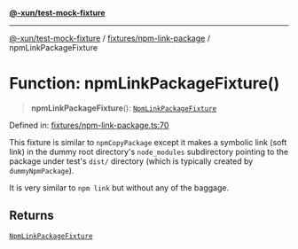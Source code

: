 [**@-xun/test-mock-fixture**](../../../README.md)

***

[@-xun/test-mock-fixture](../../../README.md) / [fixtures/npm-link-package](../README.md) / npmLinkPackageFixture

# Function: npmLinkPackageFixture()

> **npmLinkPackageFixture**(): [`NpmLinkPackageFixture`](../type-aliases/NpmLinkPackageFixture.md)

Defined in: [fixtures/npm-link-package.ts:70](https://github.com/Xunnamius/test-utils/blob/14b8913d5f48373a9eb174660cf655c3dfccb324/packages/test-mock-fixture/src/fixtures/npm-link-package.ts#L70)

This fixture is similar to `npmCopyPackage` except it makes a symbolic link
(soft link) in the dummy root directory's `node_modules` subdirectory
pointing to the package under test's `dist/` directory (which is typically
created by `dummyNpmPackage`).

It is very similar to `npm link` but without any of the baggage.

## Returns

[`NpmLinkPackageFixture`](../type-aliases/NpmLinkPackageFixture.md)

